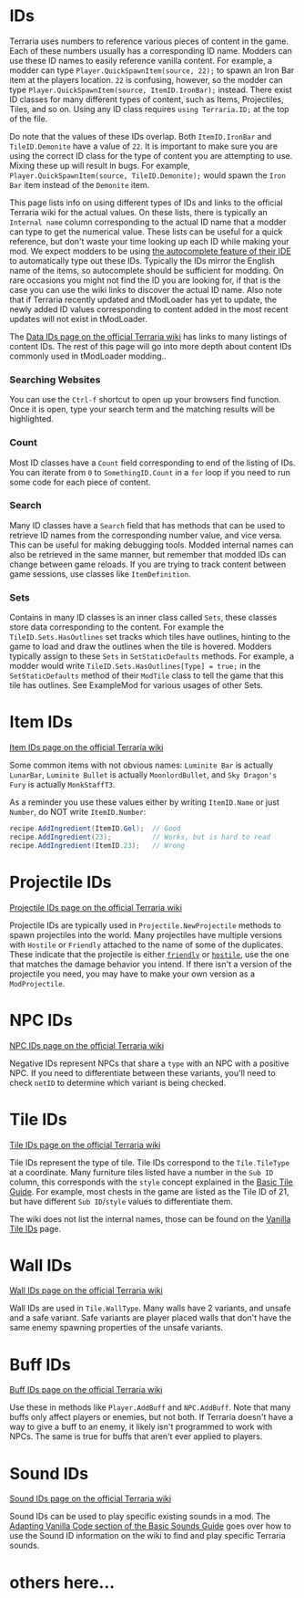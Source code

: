 # IDs

Terraria uses numbers to reference various pieces of content in the game. Each of these numbers usually has a corresponding ID name. Modders can use these ID names to easily reference vanilla content. For example, a modder can type `Player.QuickSpawnItem(source, 22);` to spawn an Iron Bar item at the players location. `22` is confusing, however, so the modder can type `Player.QuickSpawnItem(source, ItemID.IronBar);` instead. There exist ID classes for many different types of content, such as Items, Projectiles, Tiles, and so on. Using any ID class requires `using Terraria.ID;` at the top of the file.

Do note that the values of these IDs overlap. Both `ItemID.IronBar` and `TileID.Demonite` have a value of `22`. It is important to make sure you are using the correct ID class for the type of content you are attempting to use. Mixing these up will result in bugs. For example, `Player.QuickSpawnItem(source, TileID.Demonite);` would spawn the `Iron Bar` item instead of the `Demonite` item.

This page lists info on using different types of IDs and links to the official Terraria wiki for the actual values. On these lists, there is typically an `Internal name` column corresponding to the actual ID name that a modder can type to get the numerical value. These lists can be useful for a quick reference, but don't waste your time looking up each ID while making your mod. We expect modders to be using [the autocomplete feature of their IDE](https://github.com/tModLoader/tModLoader/wiki/Why-Use-an-IDE#autocomplete--intellisense) to automatically type out these IDs. Typically the IDs mirror the English name of the items, so autocomplete should be sufficient for modding. On rare occasions you might not find the ID you are looking for, if that is the case you can use the wiki links to discover the actual ID name. Also note that if Terraria recently updated and tModLoader has yet to update, the newly added ID values corresponding to content added in the most recent updates will not exist in tModLoader.

The [Data IDs page on the official Terraria wiki](https://terraria.wiki.gg/wiki/Data_IDs) has links to many listings of content IDs. The rest of this page will go into more depth about content IDs commonly used in tModLoader modding..

### Searching Websites
You can use the `Ctrl-f` shortcut to open up your browsers find function. Once it is open, type your search term and the matching results will be highlighted.

### Count
Most ID classes have a `Count` field corresponding to end of the listing of IDs. You can iterate from `0` to `SomethingID.Count` in a `for` loop if you need to run some code for each piece of content. 

### Search
Many ID classes have a `Search` field that has methods that can be used to retrieve ID names from the corresponding number value, and vice versa. This can be useful for making debugging tools. Modded internal names can also be retrieved in the same manner, but remember that modded IDs can change between game reloads. If you are trying to track content between game sessions, use classes like `ItemDefinition`. 

### Sets
Contains in many ID classes is an inner class called `Sets`, these classes store data corresponding to the content. For example the `TileID.Sets.HasOutlines` set tracks which tiles have outlines, hinting to the game to load and draw the outlines when the tile is hovered. Modders typically assign to these `Sets` in `SetStaticDefaults` methods. For example, a modder would write `TileID.Sets.HasOutlines[Type] = true;` in the `SetStaticDefaults` method of their `ModTile` class to tell the game that this tile has outlines. See ExampleMod for various usages of other Sets.

# Item IDs

[Item IDs page on the official Terraria wiki](https://terraria.wiki.gg/wiki/Item_IDs)

Some common items with not obvious names: `Luminite Bar` is actually `LunarBar`, `Luminite Bullet` is actually `MoonlordBullet`, and `Sky Dragon's Fury` is actually `MonkStaffT3`.       

As a reminder you use these values either by writing `ItemID.Name` or just `Number`, do NOT write `ItemID.Number`:
```cs
recipe.AddIngredient(ItemID.Gel);  // Good
recipe.AddIngredient(23);          // Works, but is hard to read
recipe.AddIngredient(ItemID.23);   // Wrong
```

# Projectile IDs

[Projectile IDs page on the official Terraria wiki](https://terraria.wiki.gg/wiki/Projectile_IDs)

Projectile IDs are typically used in `Projectile.NewProjectile` methods to spawn projectiles into the world. Many projectiles have multiple versions with `Hostile` or `Friendly` attached to the name of some of the duplicates. These indicate that the projectile is either [`friendly`](https://github.com/tModLoader/tModLoader/wiki/Projectile-Class-Documentation#friendly) or [`hostile`](https://github.com/tModLoader/tModLoader/wiki/Projectile-Class-Documentation#hostile), use the one that matches the damage behavior you intend. If there isn't a version of the projectile you need, you may have to make your own version as a `ModProjectile`.

# NPC IDs

[NPC IDs page on the official Terraria wiki](https://terraria.wiki.gg/wiki/NPC_IDs)

Negative IDs represent NPCs that share a `type` with an NPC with a positive NPC. If you need to differentiate between these variants, you'll need to check `netID` to determine which variant is being checked. 

# Tile IDs

[Tile IDs page on the official Terraria wiki](https://terraria.wiki.gg/wiki/Tile_IDs)

Tile IDs represent the type of tile. Tile IDs correspond to the `Tile.TileType` at a coordinate. Many furniture tiles listed have a number in the `Sub ID` column, this corresponds with the `style` concept explained in the [Basic Tile Guide](https://github.com/tModLoader/tModLoader/wiki/Basic-Tile#tileobjectdata-or-frameimportantmultitiles). For example, most chests in the game are listed as the Tile ID of 21, but have different `Sub ID`/`style` values to differentiate them.

The wiki does not list the internal names, those can be found on the [Vanilla Tile IDs](https://github.com/tModLoader/tModLoader/wiki/Vanilla-Tile-IDs) page.

# Wall IDs

[Wall IDs page on the official Terraria wiki](https://terraria.wiki.gg/wiki/Wall_IDs)

Wall IDs are used in `Tile.WallType`. Many walls have 2 variants, and unsafe and a safe variant. Safe variants are player placed walls that don't have the same enemy spawning properties of the unsafe variants.

# Buff IDs

[Buff IDs page on the official Terraria wiki](https://terraria.wiki.gg/wiki/Buff_IDs)

Use these in methods like `Player.AddBuff` and `NPC.AddBuff`. Note that many buffs only affect players or enemies, but not both. If Terraria doesn't have a way to give a buff to an enemy, it likely isn't programmed to work with NPCs. The same is true for buffs that aren't ever applied to players.

# Sound IDs

[Sound IDs page on the official Terraria wiki](https://terraria.wiki.gg/wiki/Sound_IDs)

Sound IDs can be used to play specific existing sounds in a mod. The [Adapting Vanilla Code section of the Basic Sounds Guide](https://github.com/tModLoader/tModLoader/wiki/Basic-Sounds#adapting-vanilla-code-or-code-from-past-tmodloader-versions) goes over how to use the Sound ID information on the wiki to find and play specific Terraria sounds.

# others here...